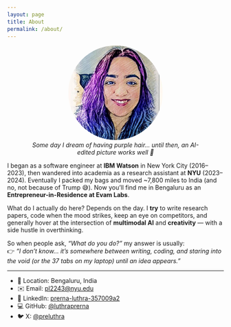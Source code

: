 ```yaml
---
layout: page
title: About
permalink: /about/
---
```


<figure style="text-align:center">
  <img src="/assets/your-photo.jpeg" alt="That's me" width="220" style="border-radius:50%">
  <figcaption><em>Some day I dream of having purple hair… until then, an AI-edited picture works well 💜</em></figcaption>
</figure>

I began as a software engineer at **IBM Watson** in New York City (2016–2023), then wandered into academia as a research assistant at **NYU** (2023–2024). Eventually I packed my bags and moved ~7,800 miles to India (and no, not because of Trump 😅). Now you’ll find me in Bengaluru as an **Entrepreneur-in-Residence at Evam Labs**.  

What do I actually do here? Depends on the day. I **try** to write research papers, code when the mood strikes, keep an eye on competitors, and generally hover at the intersection of **multimodal AI** and **creativity** — with a side hustle in overthinking.  

So when people ask, *“What do you do?”* my answer is usually:  
👉 *“I don’t know… it’s somewhere between writing, coding, and staring into the void (or the 37 tabs on my laptop) until an idea appears.”*  

---

- 📍 Location: Bengaluru, India  
- ✉️ Email: pl2243@nyu.edu  
- 💼 LinkedIn: [prerna-luthra-357009a2](https://www.linkedin.com/in/prerna-luthra-357009a2)  
- 💻 GitHub: [@luthraprerna](https://github.com/luthraprerna)  
- 🐦 X: [@preluthra](https://x.com/preluthra)
